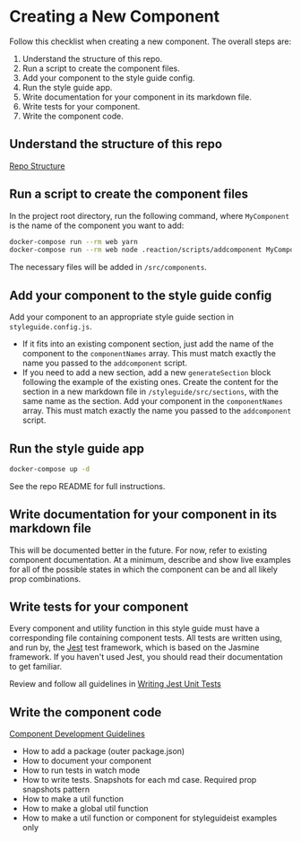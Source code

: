 # Creating a New Component

Follow this checklist when creating a new component. The overall steps are:

1. Understand the structure of this repo.
2. Run a script to create the component files.
3. Add your component to the style guide config.
4. Run the style guide app.
5. Write documentation for your component in its markdown file.
6. Write tests for your component.
7. Write the component code.

## Understand the structure of this repo

[Repo Structure](./repo-structure.md)

## Run a script to create the component files

In the project root directory, run the following command, where `MyComponent` is the name of the component you want to add:

```bash
docker-compose run --rm web yarn
docker-compose run --rm web node .reaction/scripts/addcomponent MyComponent
```

The necessary files will be added in `/src/components`.

## Add your component to the style guide config

Add your component to an appropriate style guide section in `styleguide.config.js`.

- If it fits into an existing component section, just add the name of the component to the `componentNames` array. This must match exactly the name you passed to the `addcomponent` script.
- If you need to add a new section, add a new `generateSection` block following the example of the existing ones. Create the content for the section in a new markdown file in `/styleguide/src/sections`, with the same name as the section. Add your component in the `componentNames` array. This must match exactly the name you passed to the `addcomponent` script.

## Run the style guide app

```bash
docker-compose up -d
```

See the repo README for full instructions.

## Write documentation for your component in its markdown file

This will be documented better in the future. For now, refer to existing component documentation. At a minimum, describe and show live examples for all of the possible states in which the component can be and all likely prop combinations.

## Write tests for your component

Every component and utility function in this style guide must have a corresponding file containing component tests. All tests are written using, and run by, the [Jest](https://facebook.github.io/jest/) test framework, which is based on the Jasmine framework. If you haven't used Jest, you should read their documentation to get familiar.

Review and follow all guidelines in [Writing Jest Unit Tests](https://docs.reactioncommerce.com/reaction-docs/master/writing-jest-unit-tests)

## Write the component code

[Component Development Guidelines](./component-development-guidelines.md)

- How to add a package (outer package.json)
- How to document your component
- How to run tests in watch mode
- How to write tests. Snapshots for each md case. Required prop snapshots pattern
- How to make a util function
- How to make a global util function
- How to make a util function or component for styleguideist examples only
